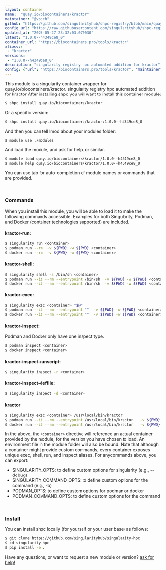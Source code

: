 ```yaml
---
layout: container
name:  "quay.io/biocontainers/kractor"
maintainer: "@vsoch"
github: "https://github.com/singularityhub/shpc-registry/blob/main/quay.io/biocontainers/kractor/container.yaml"
config_url: "https://raw.githubusercontent.com/singularityhub/shpc-registry/main/quay.io/biocontainers/kractor/container.yaml"
updated_at: "2025-05-27 23:32:03.070030"
latest: "1.0.0--h4349ce8_0"
container_url: "https://biocontainers.pro/tools/kractor"
aliases:
 - "kractor"
versions:
 - "1.0.0--h4349ce8_0"
description: "singularity registry hpc automated addition for kractor"
config: {"url": "https://biocontainers.pro/tools/kractor", "maintainer": "@vsoch", "description": "singularity registry hpc automated addition for kractor", "latest": {"1.0.0--h4349ce8_0": "sha256:7596b534ec304f43aedf897766f976a86307bbca13604dc8b1e67fbfe35a6801"}, "tags": {"1.0.0--h4349ce8_0": "sha256:7596b534ec304f43aedf897766f976a86307bbca13604dc8b1e67fbfe35a6801"}, "docker": "quay.io/biocontainers/kractor", "aliases": {"kractor": "/usr/local/bin/kractor"}}
---
```


This module is a singularity container wrapper for quay.io/biocontainers/kractor.
singularity registry hpc automated addition for kractor
After [installing shpc](#install) you will want to install this container module:


```bash
$ shpc install quay.io/biocontainers/kractor
```

Or a specific version:

```bash
$ shpc install quay.io/biocontainers/kractor:1.0.0--h4349ce8_0
```

And then you can tell lmod about your modules folder:

```bash
$ module use ./modules
```

And load the module, and ask for help, or similar.

```bash
$ module load quay.io/biocontainers/kractor/1.0.0--h4349ce8_0
$ module help quay.io/biocontainers/kractor/1.0.0--h4349ce8_0
```

You can use tab for auto-completion of module names or commands that are provided.

<br>

### Commands

When you install this module, you will be able to load it to make the following commands accessible.
Examples for both Singularity, Podman, and Docker (container technologies supported) are included.

#### kractor-run:

```bash
$ singularity run <container>
$ podman run --rm  -v ${PWD} -w ${PWD} <container>
$ docker run --rm  -v ${PWD} -w ${PWD} <container>
```

#### kractor-shell:

```bash
$ singularity shell -s /bin/sh <container>
$ podman run --it --rm --entrypoint /bin/sh  -v ${PWD} -w ${PWD} <container>
$ docker run --it --rm --entrypoint /bin/sh  -v ${PWD} -w ${PWD} <container>
```

#### kractor-exec:

```bash
$ singularity exec <container> "$@"
$ podman run --it --rm --entrypoint ""  -v ${PWD} -w ${PWD} <container> "$@"
$ docker run --it --rm --entrypoint ""  -v ${PWD} -w ${PWD} <container> "$@"
```

#### kractor-inspect:

Podman and Docker only have one inspect type.

```bash
$ podman inspect <container>
$ docker inspect <container>
```

#### kractor-inspect-runscript:

```bash
$ singularity inspect -r <container>
```

#### kractor-inspect-deffile:

```bash
$ singularity inspect -d <container>
```


#### kractor

```bash
$ singularity exec <container> /usr/local/bin/kractor
$ podman run --it --rm --entrypoint /usr/local/bin/kractor   -v ${PWD} -w ${PWD} <container> -c " $@"
$ docker run --it --rm --entrypoint /usr/local/bin/kractor   -v ${PWD} -w ${PWD} <container> -c " $@"
```



In the above, the `<container>` directive will reference an actual container provided
by the module, for the version you have chosen to load. An environment file in the
module folder will also be bound. Note that although a container
might provide custom commands, every container exposes unique exec, shell, run, and
inspect aliases. For anycommands above, you can export:

 - SINGULARITY_OPTS: to define custom options for singularity (e.g., --debug)
 - SINGULARITY_COMMAND_OPTS: to define custom options for the command (e.g., -b)
 - PODMAN_OPTS: to define custom options for podman or docker
 - PODMAN_COMMAND_OPTS: to define custom options for the command

<br>

### Install

You can install shpc locally (for yourself or your user base) as follows:

```bash
$ git clone https://github.com/singularityhub/singularity-hpc
$ cd singularity-hpc
$ pip install -e .
```

Have any questions, or want to request a new module or version? [ask for help!](https://github.com/singularityhub/singularity-hpc/issues)